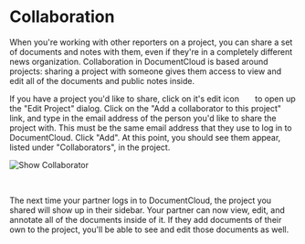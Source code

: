 # Collaboration

When you're working with other reporters on a project, you can share a set of documents and notes with them, even if they're in a completely different news organization. Collaboration in DocumentCloud is based around projects: sharing a project with someone gives them access to view and edit all of the documents and public notes inside.

If you have a project you'd like to share, click on it's edit icon <span class="icon edit_glyph" style="padding-left:16px;position:relative;top: -2px;">&nbsp;</span> to open up the "Edit Project" dialog. Click on the "Add a collaborator to this project" link, and type in the email address of the person you'd like to share the project with. This must be the same email address that they use to log in to DocumentCloud. Click "Add". At this point, you should see them appear, listed under "Collaborators", in the project.

![Show Collaborator][]

&nbsp;

The next time your partner logs in to DocumentCloud, the project you shared will show up in their sidebar. Your partner can now view, edit, and annotate all of the documents inside of it. If they add documents of their own to the project, you'll be able to see and edit those documents as well.

[Show Collaborator]: /images/help/show_collaborator.png
